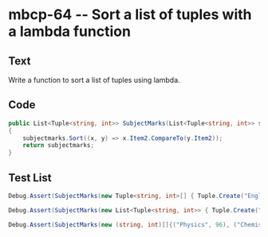 # mbcp-64 -- Sort a list of tuples with a lambda function

## Text

Write a function to sort a list of tuples using lambda.

## Code

```csharp
public List<Tuple<string, int>> SubjectMarks(List<Tuple<string, int>> subjectmarks) 
{
    subjectmarks.Sort((x, y) => x.Item2.CompareTo(y.Item2));
    return subjectmarks;
}
```

## Test List

```csharp
Debug.Assert(SubjectMarks(new Tuple<string, int>[] { Tuple.Create("English", 88), Tuple.Create("Science", 90), Tuple.Create("Maths", 97), Tuple.Create("Social sciences", 82) }).SequenceEqual(new Tuple<string, int>[] { Tuple.Create("Social sciences", 82), Tuple.Create("English", 88), Tuple.Create("Science", 90), Tuple.Create("Maths", 97) }));
```

```csharp
Debug.Assert(SubjectMarks(new List<Tuple<string, int>> { Tuple.Create("Telugu", 49), Tuple.Create("Hindhi", 54), Tuple.Create("Social", 33) }).SequenceEqual(new List<Tuple<string, int>> { Tuple.Create("Social", 33), Tuple.Create("Telugu", 49), Tuple.Create("Hindhi", 54) }));
```

```csharp
Debug.Assert(SubjectMarks(new (string, int)[]{("Physics", 96), ("Chemistry", 97), ("Biology", 45)}) == new (string, int)[]{("Biology", 45), ("Physics", 96), ("Chemistry", 97)});
```
